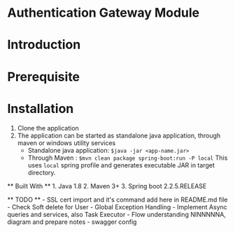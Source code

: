 # Authentication Gateway Module

# Introduction

# Prerequisite

# Installation
1. Clone the application
2. The application can be started as standalone java application, through maven or windows utility services
    * Standalone java application: `$java -jar <app-name.jar>`
    * Through Maven : `$mvn clean package spring-boot:run -P local`
    This uses `local` spring profile and generates executable JAR in target directory.
      
** Built With **
    1. Java 1.8
    2. Maven 3+
    3. Spring boot 2.2.5.RELEASE

** TODO **
    - SSL cert import and it's command add here in README.md file
    - Check Soft delete for User
    - Global Exception Handling
    - Implement Async queries and services, also Task Executor
    - Flow understanding NINNNNNA, diagram and prepare notes
    - swagger config

